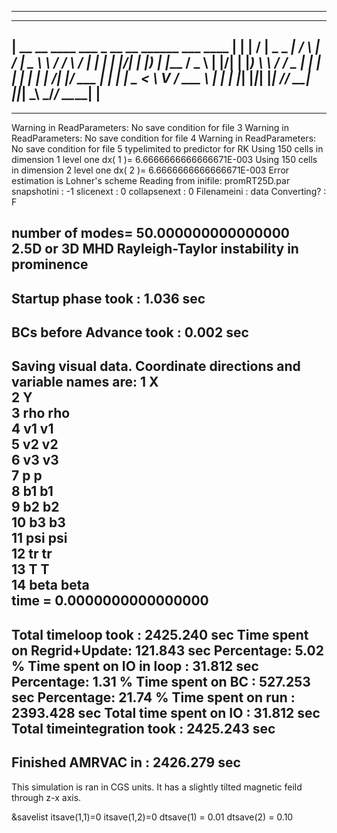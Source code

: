-----------------------------------------------------------------------------
 -----------------------------------------------------------------------------
 |         __  __ ____ ___        _    __  __ ______     ___    ____         |
 |        |  \/  |  _ \_ _|      / \  |  \/  |  _ \ \   / / \  / ___|        |
 |        | |\/| | |_) | |_____ / _ \ | |\/| | |_) \ \ / / _ \| |            |
 |        | |  | |  __/| |_____/ ___ \| |  | |  _ < \ V / ___ \ |___         |
 |        |_|  |_|_|  |___|   /_/   \_\_|  |_|_| \_\ \_/_/   \_\____|        |
 -----------------------------------------------------------------------------
 -----------------------------------------------------------------------------
 Warning in ReadParameters: No save condition for file            3
 Warning in ReadParameters: No save condition for file            4
 Warning in ReadParameters: No save condition for file            5
 typelimited to predictor for RK
 Using          150  cells in dimension            1
 level one dx(           1 )=   6.6666666666666671E-003
 Using          150  cells in dimension            2
 level one dx(           2 )=   6.6666666666666671E-003
 Error estimation is Lohner's scheme
 Reading from inifile: promRT25D.par
 snapshotini         :           -1
 slicenext           :            0
 collapsenext        :            0
 Filenameini         : data
 Converting?         :  F
                                                                 
 number of modes=   50.000000000000000     
 2.5D or 3D MHD Rayleigh-Taylor instability in prominence
 -------------------------------------------------------------------------------
 Startup phase took :             1.036 sec
 -------------------------------------------------------------------------------
 BCs before Advance took :        0.002 sec
 -----------------------------------------------------------------------------
 Saving visual data. Coordinate directions and variable names are:
           1 X         
           2 Y         
           3 rho       rho       
           4 v1        v1        
           5 v2        v2        
           6 v3        v3        
           7 p         p         
           8 b1        b1        
           9 b2        b2        
          10 b3        b3        
          11 psi       psi       
          12 tr        tr        
          13 T         T         
          14 beta      beta      
 time =   0.0000000000000000     
 -----------------------------------------------------------------------------
 Total timeloop took        :     2425.240 sec
 Time spent on Regrid+Update:      121.843 sec
                  Percentage:         5.02 %
 Time spent on IO in loop   :       31.812 sec
                  Percentage:         1.31 %
 Time spent on BC           :      527.253 sec
                  Percentage:        21.74 %
 Time spent on run          :     2393.428 sec
 Total time spent on IO     :       31.812 sec
 Total timeintegration took :     2425.243 sec
 -------------------------------------------------------------------------------
 Finished AMRVAC in :          2426.279 sec
 -------------------------------------------------------------------------------

This simulation is ran in CGS units. It has a slightly tilted magnetic feild through z-x axis.

&savelist
        itsave(1,1)=0
        itsave(1,2)=0
        dtsave(1)     = 0.01
        dtsave(2)     = 0.10 




